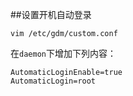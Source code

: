 ##设置开机自动登录
```
vim /etc/gdm/custom.conf
```
在`daemon`下增加下列内容：
```
AutomaticLoginEnable=true
AutomaticLogin=root
```
